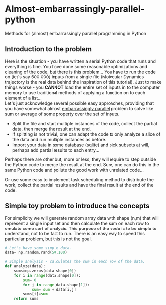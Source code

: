 # Almost-embarrassingly-parallel-python
Methods for (almost) embarrassingly parallel programming in  Python

## Introduction to the problem

Here is the situation - you have written a serial Python code that runs and everything is fine. You have done some reasonable optimizations and cleaning of the code, but there is this problem... You have to run the code on (let's say 500 000) inputs from a single file (Molecular Dynamics trajectory is the real data behind the inspiration of this tutorial). Just to make things worse - you **CANNOT** load the entire set of inputs in to the computer memory to use traditional methods of applying a function on to each element of a list...  
Let's just acknowledge several possible easy approaches, providing that you have somewhat almost [embarrassingly parallel](https://en.wikipedia.org/wiki/Embarrassingly_parallel) problem to solve like sum or average of some property over the set of inputs.

- Split the file and start multiple instances of the code, collect the partial data, then merge the result at the end.
- If splitting is not trivial, one can adapt the code to only analyze a slice of the data and run multiple instances as before.
- Import your data in some database (sqlite) and pick subsets at will, perhaps add partial results to each entry...

Perhaps there are other but, more or less, they will require to step outside the Python code to merge the result at the end. Sure, one can do this in the same Python code and pollute the good work with unrelated code...

Or use some easy to implement task scheduling method to distribute the work, collect the partial results and have the final result at the end of the code.

## Simple toy problem to introduce the concepts

For simplicity we will generate random array data with shape (n,m) that will represent a single input set and then calculate the sum on each row to emulate some sort of analysis. This purpose of the code is to be simple to understand, not to be fast to run. There is an easy way to speed this particular problem, but this is not the goal.

```python
# Let's have some simple data.
data= np.random.rand(50,100)

# Simple analysis - calculates the sum in each row of the data.
def analyze(data):
    sums=np.zeros(data.shape[0])
    for i in range(data.shape[0]):
        sum= 0
        for j in range(data.shape[1]):
            sum= sum + data[i,j]
        sums[i]=sum
    return sums
```

